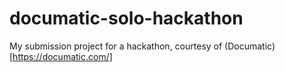 # documatic-solo-hackathon

My submission project for a hackathon, courtesy of (Documatic)[https://documatic.com/]
